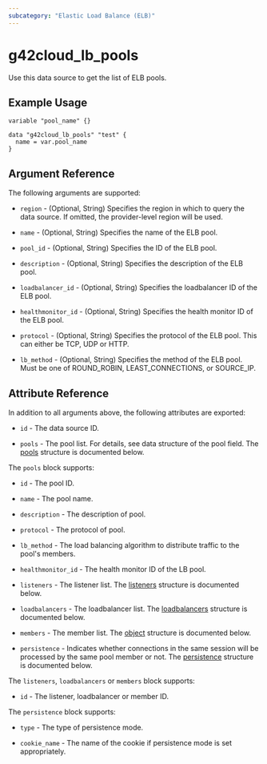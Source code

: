 ```yaml
---
subcategory: "Elastic Load Balance (ELB)"
---
```


# g42cloud_lb_pools

Use this data source to get the list of ELB pools.

## Example Usage

```hcl
variable "pool_name" {}

data "g42cloud_lb_pools" "test" {
  name = var.pool_name
}
```

## Argument Reference

The following arguments are supported:

* `region` - (Optional, String) Specifies the region in which to query the data source.
  If omitted, the provider-level region will be used.

* `name` - (Optional, String) Specifies the name of the ELB pool.

* `pool_id` - (Optional, String) Specifies the ID of the ELB pool.

* `description` - (Optional, String) Specifies the description of the ELB pool.

* `loadbalancer_id` - (Optional, String) Specifies the loadbalancer ID of the ELB pool.

* `healthmonitor_id` - (Optional, String) Specifies the health monitor ID of the ELB pool.

* `protocol` - (Optional, String) Specifies the protocol of the ELB pool. This can either be TCP, UDP or HTTP.

* `lb_method` - (Optional, String) Specifies the method of the ELB pool. Must be one of ROUND_ROBIN, LEAST_CONNECTIONS,
  or SOURCE_IP.

## Attribute Reference

In addition to all arguments above, the following attributes are exported:

* `id` - The data source ID.

* `pools` - The pool list. For details, see data structure of the pool field.
The [pools](#pools_object) structure is documented below.

<a name="pools_object"></a>
The `pools` block supports:

* `id` - The pool ID.

* `name` - The pool name.

* `description` - The description of pool.

* `protocol` - The protocol of pool.

* `lb_method` - The load balancing algorithm to distribute traffic to the pool's members.

* `healthmonitor_id` - The health monitor ID of the LB pool.

* `listeners` - The listener list. The [listeners](#elem_object) structure is documented below.

* `loadbalancers` - The loadbalancer list. The [loadbalancers](#elem_object) structure is documented below.

* `members` - The member list. The [object](#elem_object) structure is documented below.

* `persistence` - Indicates whether connections in the same session will be processed by the same pool member or not.
  The [persistence](#persistence_object) structure is documented below.

<a name="elem_object"></a>
The `listeners`,  `loadbalancers` or `members` block supports:

* `id` - The listener, loadbalancer or member ID.

<a name="persistence_object"></a>
The `persistence` block supports:

* `type` - The type of persistence mode.

* `cookie_name` - The name of the cookie if persistence mode is set appropriately.

